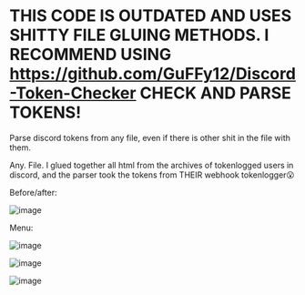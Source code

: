 # THIS CODE IS OUTDATED AND USES SHITTY FILE GLUING METHODS. I RECOMMEND USING https://github.com/GuFFy12/Discord-Token-Checker CHECK AND PARSE TOKENS!
Parse discord tokens from any file, even if there is other shit in the file with them.

Any. File. I glued together all html from the archives of tokenlogged users in discord, and the parser took the tokens from THEIR webhook tokenlogger😮

Before/after:

![image](https://user-images.githubusercontent.com/49491499/122070142-22e20080-ce0f-11eb-900c-2a1e9d969982.png)

Menu:

![image](https://user-images.githubusercontent.com/49491499/122122772-a9660480-ce46-11eb-8bb8-6075ee8616c0.png)

![image](https://user-images.githubusercontent.com/49491499/122122844-c4387900-ce46-11eb-8576-61c2a79a3680.png)

![image](https://user-images.githubusercontent.com/49491499/122122892-d31f2b80-ce46-11eb-8889-dce89b6f1eb5.png)





